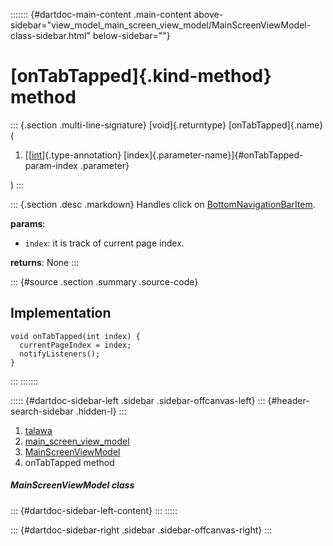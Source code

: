 ::::::: {#dartdoc-main-content .main-content above-sidebar="view_model_main_screen_view_model/MainScreenViewModel-class-sidebar.html" below-sidebar=""}
<div>

# [onTabTapped]{.kind-method} method

</div>

::: {.section .multi-line-signature}
[void]{.returntype} [onTabTapped]{.name}(

1.  [[[int](https://api.flutter.dev/flutter/dart-core/int-class.html)]{.type-annotation}
    [index]{.parameter-name}]{#onTabTapped-param-index .parameter}

)
:::

::: {.section .desc .markdown}
Handles click on
[BottomNavigationBarItem](https://api.flutter.dev/flutter/widgets/BottomNavigationBarItem-class.html).

**params**:

-   `index`: it is track of current page index.

**returns**: None
:::

::: {#source .section .summary .source-code}
## Implementation

``` language-dart
void onTabTapped(int index) {
  currentPageIndex = index;
  notifyListeners();
}
```
:::
:::::::

::::: {#dartdoc-sidebar-left .sidebar .sidebar-offcanvas-left}
::: {#header-search-sidebar .hidden-l}
:::

1.  [talawa](../../index.html)
2.  [main_screen_view_model](../../view_model_main_screen_view_model/)
3.  [MainScreenViewModel](../../view_model_main_screen_view_model/MainScreenViewModel-class.html)
4.  onTabTapped method

##### MainScreenViewModel class

::: {#dartdoc-sidebar-left-content}
:::
:::::

::: {#dartdoc-sidebar-right .sidebar .sidebar-offcanvas-right}
:::
